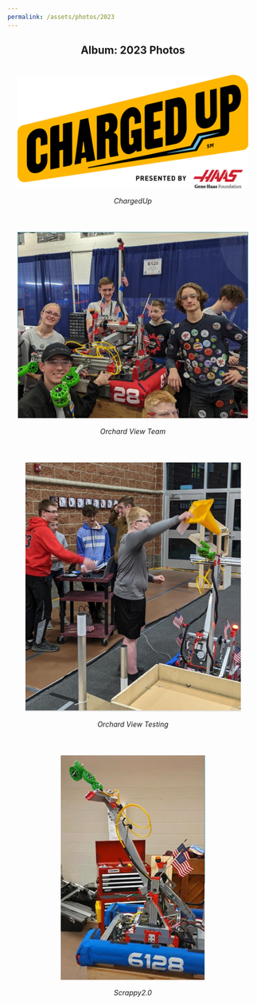 ```yaml
---
permalink: /assets/photos/2023
---
```


<div style="text-align: center;">
  <h2>Album: 2023 Photos</h2>
  <div style="display: inline-block; text-align: center; margin: 20px;">
    <img src="chargedup.png" alt="ChargedUp">
    <p style="font-style: italic;">ChargedUp</p>
  </div>

  <div style="display: inline-block; text-align: center; margin: 20px;">
    <img src="Orchard%20View%20Team.png" alt="OV Team">
    <p style="font-style: italic;">Orchard View Team</p>
  </div>

  <div style="display: inline-block; text-align: center; margin: 20px;">
    <img src="Orchard%20View%20Testing.png" alt="OV Testing">
    <p style="font-style: italic;">Orchard View Testing</p>
  </div>

  <div style="display: inline-block; text-align: center; margin: 20px;">
    <img src="Scrappy2.0.png" alt="Scrappy2.0">
    <p style="font-style: italic;">Scrappy2.0</p>
  </div>
</div>
